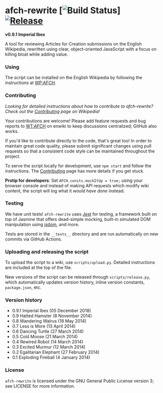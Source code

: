 afch-rewrite [![Build Status](https://github.com/WPAFC/afch-rewrite/actions/workflows/unit_tests.yml/badge.svg)] [![Release](https://img.shields.io/github/release/wpafc/afch-rewrite.svg)](https://github.com/WPAFC/afch-rewrite/releases)
============

**v0.9.1 Imperial Ibex**

A tool for reviewing Articles for Creation submissions on the English Wikipedia, rewritten using clear, object-oriented JavaScript with a focus on killing bloat while adding value.

### Using

The script can be installed on the English Wikipedia by following the instructions at [WP:AFCH](https://en.wikipedia.org/wiki/WP:AFCH).

### Contributing

*Looking for detailed instructions about how to contribute to afch-rewrite? Check out the [Contributing](https://en.wikipedia.org/wiki/Wikipedia:WikiProject_Articles_for_creation/Helper_script/Contributing) page on Wikipedia!*

Your contributions are welcome! Please add feature requests and bug reports to [WT:AFCH](https://en.wikipedia.org/wiki/WT:AFCH) on enwiki to keep discussions centralized; GitHub also works.

If you'd like to contribute directly to the code, that's great too! In order to maintain great code quality, please submit significant changes using pull requests so that a consistent code style can be maintained throughout the project.

To serve the script locally for development, use `npm start` and follow the instructions. The [Contributing](https://en.wikipedia.org/wiki/Wikipedia:WikiProject_Articles_for_creation/Helper_script/Contributing) page has more details if you get stuck.

**Protip for developers**: Set `AFCH.consts.mockItUp = true;` using your browser console and instead of making API requests which modify wiki content, the script will log what it *would have done* instead.

### Testing
We have unit tests! `afch-rewrite` uses [Jest](https://github.com/facebook/jest) for testing, a framework built on top of Jasmine that offers dead-simple mocking, built-in simulated DOM manipulation using [jsdom](https://github.com/tmpvar/jsdom), and more.

Tests are stored in the `__tests__` directory and are run automatically on new commits via GitHub Actions.

### Uploading and releasing the script
To upload the script to a wiki, use `scripts/upload.py`. Detailed instructions are included at the top of the file.

New versions of the script can be released through `scripts/release.py`, which automatically updates version history, inline version constants, `package.json`, etc.

### Version history

* 0.9.1 Imperial Ibex (05 December 2018)
* 0.9 Hatted Hamster (8 November 2014)
* 0.8 Wandering Walrus (18 May 2014)
* 0.7 Less is More (13 April 2014)
* 0.6 Dancing Turtle (27 March 2014)
* 0.5 Cold Moose (21 March 2014)
* 0.4 Rewired Robot (14 March 2014)
* 0.3 Excited Murmur (12 March 2014)
* 0.2 Egalitarian Elephant (27 February 2014)
* 0.1 Exploding Fireball (4 January 2014)

### License

`afch-rewrite` is licensed under the GNU General Public License version 3; see LICENSE for more information.

